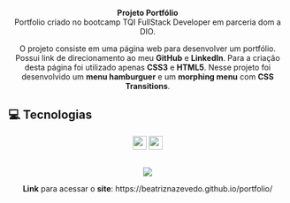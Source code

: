 <p align="center">
  <strong>Projeto Portfólio</strong> <br> Portfolio criado no bootcamp TQI FullStack Developer em parceria dom a DIO.</p>
  <p align="center">O projeto consiste em uma página web para desenvolver um portfólio. Possui link de direcionamento ao meu <strong>GitHub</strong> e <strong>LinkedIn</strong>.
  Para a criação desta página foi utilizado apenas <strong>CSS3</strong> e <strong>HTML5</strong>. Nesse projeto foi desenvolvido um <strong>menu hamburguer</strong> e um <strong>morphing menu</strong>
  com <strong>CSS Transitions</strong>.</p>

## 💻 Tecnologias 
<p align="center">
 <img src="https://img.shields.io/badge/HTML5-E34F26?style=for-the-badge&logo=html5&logoColor=white" height="25"/>
 <img src="https://img.shields.io/badge/CSS3-1572B6?style=for-the-badge&logo=css3&logoColor=white" height="25"/>
</p>
  
  ##

<div align="center">
<img src="https://user-images.githubusercontent.com/94022421/170573898-772c081d-1862-4592-8a7a-e32dbae297b8.gif" />
</div>

<p align="center"><strong>Link</strong> para acessar o <strong>site</strong>: https://beatriznazevedo.github.io/portfolio/</p>
